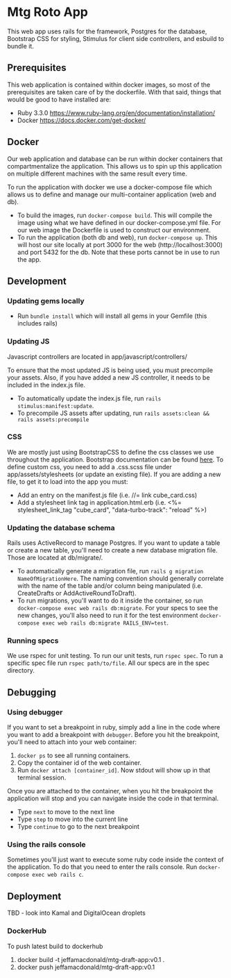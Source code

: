 # Mtg Roto App

This web app uses rails for the framework, Postgres for the database, Bootstrap CSS for styling, Stimulus for client side controllers, and esbuild to bundle it.

## Prerequisites

This web application is contained within docker images, so most of the prerequisites are taken care of by the dockerfile. With that said, things that would be good to have installed are:
- Ruby 3.3.0 https://www.ruby-lang.org/en/documentation/installation/
- Docker https://docs.docker.com/get-docker/

## Docker

Our web application and database can be run within docker containers that compartmentalize the application. This allows us to spin up this application on multiple different machines with the same result every time.

To run the application with docker we use a docker-compose file which allows us to define and manage our multi-container application (web and db).
- To build the images, run `docker-compose build`. This will compile the image using what we have defined in our docker-compose.yml file. For our web image the Dockerfile is used to construct our environment.
- To run the application (both db and web), run `docker-compose up`. This will host our site locally at port 3000 for the web (http://localhost:3000) and port 5432 for the db. Note that these ports cannot be in use to run the app.

## Development

### Updating gems locally
- Run `bundle install` which will install all gems in your Gemfile (this includes rails)

### Updating JS

Javascript controllers are located in app/javascript/controllers/

To ensure that the most updated JS is being used, you must precompile your assets. Also, if you have added a new JS controller, it needs to be included in the index.js file.
- To automatically update the index.js file, run `rails stimulus:manifest:update`.
- To precompile JS assets after updating, run `rails assets:clean && rails assets:precompile`

### CSS

We are mostly just using BootstrapCSS to define the css classes we use throughout the application. Bootstrap documentation can be found [here](https://getbootstrap.com/docs/5.0/getting-started/introduction/).
To define custom css, you need to add a .css.scss file under app/assets/stylesheets (or update an existing file). If you are adding a new file, to get it to load into the app you must:
- Add an entry on the manifest.js file (i.e. //= link cube_card.css)
- Add a stylesheet link tag in application.html.erb (i.e. <%= stylesheet_link_tag "cube_card", "data-turbo-track": "reload" %>)

### Updating the database schema

Rails uses ActiveRecord to manage Postgres. If you want to update a table or create a new table, you'll need to create a new database migration file. Those are located at db/migrate/.
- To automatically generate a migration file, run `rails g migration NameOfMigrationHere`. The naming convention should generally correlate with the name of the table and/or column being manipulated (i.e. CreateDrafts or AddActiveRoundToDraft).
- To run migrations, you'll want to do it inside the container, so run `docker-compose exec web rails db:migrate`. For your specs to see the new changes, you'll also need to run it for the test environment `docker-compose exec web rails db:migrate RAILS_ENV=test`.

### Running specs

We use rspec for unit testing. To run our unit tests, run `rspec spec`. To run a specific spec file run `rspec path/to/file`. All our specs are in the spec directory.

## Debugging

### Using debugger

If you want to set a breakpoint in ruby, simply add a line in the code where you want to add a breakpoint with `debugger`. Before you hit the breakpoint, you'll need to attach into your web container:
1. `docker ps` to see all running containers. 
2. Copy the container id of the web container. 
3. Run `docker attach [container_id]`. Now stdout will show up in that terminal session.

Once you are attached to the container, when you hit the breakpoint the application will stop and you can navigate inside the code in that terminal.
- Type `next` to move to the next line
- Type `step` to move into the current line
- Type `continue` to go to the next breakpoint

### Using the rails console

Sometimes you'll just want to execute some ruby code inside the context of the application. To do that you need to enter the rails console. Run `docker-compose exec web rails c`.

## Deployment
TBD - look into Kamal and DigitalOcean droplets
### DockerHub

To push latest build to dockerhub
1. docker build -t jeffamacdonald/mtg-draft-app:v0.1 .
2. docker push jeffamacdonald/mtg-draft-app:v0.1